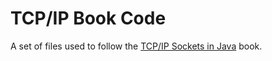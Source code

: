# TCP/IP Book Code
A set of files used to follow the [TCP/IP Sockets in Java](https://www.amazon.com/TCP-Sockets-Java-Second-Programmers/dp/0123742552) book.